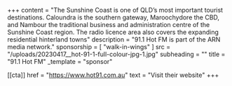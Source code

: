 +++
content = "The Sunshine Coast is one of QLD’s most important tourist destinations. Caloundra is the southern gateway, Maroochydore the CBD, and Nambour the traditional business and administration centre of the Sunshine Coast region. The radio licence area also covers the expanding residential hinterland towns"
description = "91.1 Hot FM is part of the ARN media network."
sponsorship = [ "walk-in-wings" ]
src = "/uploads/20230417__hot-91-1-full-colour-jpg-1.jpg"
subheading = ""
title = "91.1 Hot FM"
_template = "sponsor"

[[cta]]
href = "https://www.hot91.com.au"
text = "Visit their website"
+++

